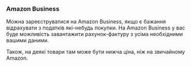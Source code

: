 ### Amazon Business

Можна зареєструватися на Amazon Business, якщо є бажання відрахувати з податків які-небудь покупки. На Amazon Business у
вас буде можливість завантажити рахунок-фактуру з усіма необхідними вашими даними.

Також, на деякі товари там може бути нижча ціна, ніж на звичайному Amazon.
